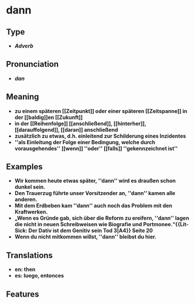 # dann 
## Type 
- _**Adverb**_ 
## Pronunciation 
- _**dan**_ 
## Meaning 
- **zu einem späteren [[Zeitpunkt]] oder einer späteren [[Zeitspanne]] in der [[baldig]]en [[Zukunft]]** 
- **in der [[Reihenfolge]] [[anschließend]], [[hinterher]], [[darauffolgend]], [[daran]] anschließend** 
- **zusätzlich zu etwas, d.h. einleitend zur Schilderung eines Inzidentes** 
- **''als Einleitung der Folge einer Bedingung, welche durch vorausgehendes'' [[wenn]] ''oder'' [[falls]] ''gekennzeichnet ist''** 
## Examples 
- **Wir kommen heute etwas später, ''dann'' wird es draußen schon dunkel sein.** 
- **Den Trauerzug führte unser Vorsitzender an, ''dann'' kamen alle anderen.** 
- **Mit dem Erdbeben kam ''dann'' auch noch das Problem mit den Kraftwerken.** 
- **„Wenn es Gründe gab, sich über die Reform zu ereifern, ''dann'' lagen die nicht in neuen Schreibweisen wie Biografie und Portmonee.“<ref>{{Lit-Sick: Der Dativ ist dem Genitiv sein Tod 3|A4}} Seite 20</ref>** 
- **Wenn du nicht mitkommen willst, ''dann'' bleibst du hier.** 
## Translations 
- **en: then** 
- **es: luego, entonces** 
## Features 
